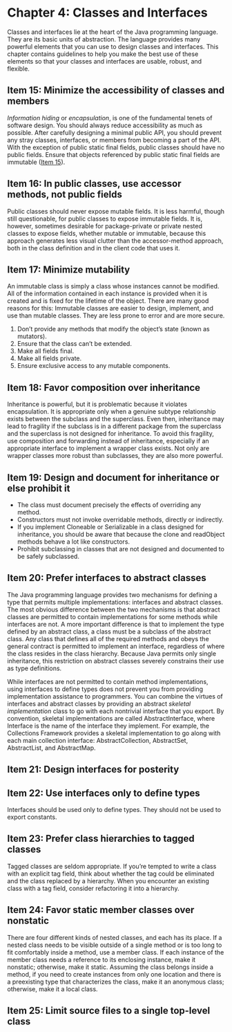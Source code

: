 # Chapter 4: Classes and Interfaces

Classes and interfaces lie at the heart of the Java programming language. They are its basic units of abstraction. The language provides many powerful elements that you can use to design classes and interfaces. This chapter contains guidelines to help you make the best use of these elements so that your classes and interfaces are usable, robust, and flexible.

## Item 15: Minimize the accessibility of classes and members

*Information hiding* or *encapsulation*, is one of the fundamental tenets of software design. You should always reduce accessibility as much as possible. After carefully designing a minimal public API, you should prevent any stray classes, interfaces, or members from becoming a part of the API. With the exception of public static final fields, public classes should have no public fields. Ensure that objects referenced by public static final fields are immutable ([Item 15](chapter-4.md#item-15-minimize-mutability)).

## Item 16: In public classes, use accessor methods, not public fields

Public classes should never expose mutable fields. It is less harmful, though still questionable, for public classes to expose immutable fields. It is, however, sometimes desirable for package-private or private nested classes to expose fields, whether mutable or immutable, because this approach generates less visual clutter than the accessor-method approach, both in the class definition and in the client code that uses it.

## Item 17: Minimize mutability

An immutable class is simply a class whose instances cannot be modified. All of the information contained in each instance is provided when it is created and is fixed for the lifetime of the object. There are many good reasons for this: Immutable classes are easier to design, implement, and use than mutable classes. They are less prone to error and are more secure.

1. Don’t provide any methods that modify the object’s state (known as mutators).
2. Ensure that the class can’t be extended.
3. Make all fields final.
4. Make all fields private.
5. Ensure exclusive access to any mutable components.

## Item 18: Favor composition over inheritance

Inheritance is powerful, but it is problematic because it violates encapsulation. It is appropriate only when a genuine subtype relationship exists between the subclass and the superclass. Even then, inheritance may lead to fragility if the subclass is in a different package from the superclass and the superclass is not designed for inheritance. To avoid this fragility, use composition and forwarding instead of inheritance, especially if an appropriate interface to implement a wrapper class exists. Not only are wrapper classes more robust than subclasses, they are also more powerful.

## Item 19: Design and document for inheritance or else prohibit it

- The class must document precisely the effects of overriding any method.
- Constructors must not invoke overridable methods, directly or indirectly.
- If you implement Cloneable or Serializable in a class designed for inheritance, you should be aware that because the clone and readObject methods behave a lot like constructors.
- Prohibit subclassing in classes that are not designed and documented to be safely subclassed.

## Item 20: Prefer interfaces to abstract classes

The Java programming language provides two mechanisms for defining a type that permits multiple implementations: interfaces and abstract classes. The most obvious difference between the two mechanisms is that abstract classes are permitted to contain implementations for some methods while interfaces are not. A more important difference is that to implement the type defined by an abstract class, a class must be a subclass of the abstract class. Any class that defines all of the required methods and obeys the general contract is permitted to implement an interface, regardless of where the class resides in the class hierarchy. Because Java permits only single inheritance, this restriction on abstract classes severely constrains their use as type definitions.

While interfaces are not permitted to contain method implementations, using interfaces to define types does not prevent you from providing implementation assistance to programmers. You can combine the virtues of interfaces and abstract classes by providing an abstract *skeletal implementation* class to go with each nontrivial interface that you export. By convention, skeletal implementations are called AbstractInterface, where Interface is the name of the interface they implement. For example, the Collections Framework provides a skeletal implementation to go along with each main collection interface: AbstractCollection, AbstractSet, AbstractList, and AbstractMap.

## Item 21: Design interfaces for posterity

## Item 22: Use interfaces only to define types

Interfaces should be used only to define types. They should not be used to export constants.

## Item 23: Prefer class hierarchies to tagged classes

Tagged classes are seldom appropriate. If you’re tempted to write a class with an explicit tag field, think about whether the tag could be eliminated and the class replaced by a hierarchy. When you encounter an existing class with a tag field, consider refactoring it into a hierarchy.

## Item 24: Favor static member classes over nonstatic

There are four different kinds of nested classes, and each has its place. If a nested class needs to be visible outside of a single method or is too long to fit comfortably inside a method, use a member class. If each instance of the member class needs a reference to its enclosing instance, make it nonstatic; otherwise, make it static. Assuming the class belongs inside a method, if you need to create instances from only one location and there is a preexisting type that characterizes the class, make it an anonymous class; otherwise, make it a local class.

## Item 25: Limit source files to a single top-level class